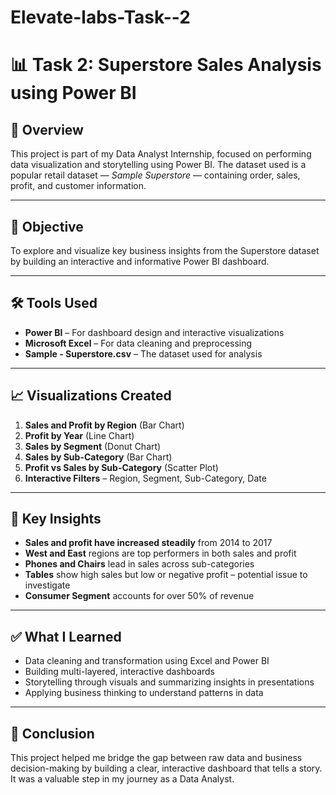 # Elevate-labs-Task--2
# 📊 Task 2: Superstore Sales Analysis using Power BI

## 🧠 Overview

This project is part of my Data Analyst Internship, focused on performing data visualization and storytelling using Power BI. The dataset used is a popular retail dataset — *Sample Superstore* — containing order, sales, profit, and customer information.

---

## 🎯 Objective

To explore and visualize key business insights from the Superstore dataset by building an interactive and informative Power BI dashboard.

---

## 🛠 Tools Used

- **Power BI** – For dashboard design and interactive visualizations  
- **Microsoft Excel** – For data cleaning and preprocessing  
- **Sample - Superstore.csv** – The dataset used for analysis

---

## 📈 Visualizations Created

1. **Sales and Profit by Region** (Bar Chart)  
2. **Profit by Year** (Line Chart)  
3. **Sales by Segment** (Donut Chart)  
4. **Sales by Sub-Category** (Bar Chart)  
5. **Profit vs Sales by Sub-Category** (Scatter Plot)  
6. **Interactive Filters** – Region, Segment, Sub-Category, Date

---

## 🧩 Key Insights

- **Sales and profit have increased steadily** from 2014 to 2017  
- **West and East** regions are top performers in both sales and profit  
- **Phones and Chairs** lead in sales across sub-categories  
- **Tables** show high sales but low or negative profit – potential issue to investigate  
- **Consumer Segment** accounts for over 50% of revenue  

---

## ✅ What I Learned

- Data cleaning and transformation using Excel and Power BI  
- Building multi-layered, interactive dashboards  
- Storytelling through visuals and summarizing insights in presentations  
- Applying business thinking to understand patterns in data

---

## 📌 Conclusion

This project helped me bridge the gap between raw data and business decision-making by building a clear, interactive dashboard that tells a story. It was a valuable step in my journey as a Data Analyst.


